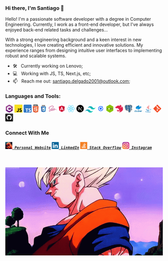 ### Hi there, I'm Santiago 👋


Hello! I'm a passionate software developer with a degree in Computer Engineering. Currently, I work as a front-end developer, but I've always enjoyed back-end related tasks and challenges...

With a strong engineering background and a keen interest in new technologies, I love creating efficient
and innovative solutions. My experience ranges from designing intuitive user interfaces to implementing
robust and scalable systems.

- 🛠 &nbsp; Currently working on Lenovo;
- 💻 &nbsp; Working with JS, TS, Next.js, etc;
- 📫 &nbsp; Reach me out: <a href="mailto:santiago.delgado2001@outlook.com?">santiago.delgado2001@outlook.com</a>;

### Languages and Tools:
<p >
  <code><img title="C#" alt="C#" height="25" src="assets/images/cSharp.svg"></code>
  <code><img title="Javascript" height="25" src="assets/images/javascript.svg"></code>
  <code><img title="Typescript" height="25" src="assets/images/typescript.png"></code>
  <code><img title="HTML5" height="25" src="assets/images/html5.svg"></code>
  <code><img title="CSS" height="25" src="assets/images/css.svg"></code>
  <code><img title="SASS" height="25" src="assets/images/sass.svg"></code>
  <code><img title="Angular" height="25" src="assets/images/angular.png"></code>
  <code><img title="React" height="25" src="assets/images/react-original.svg"></code>
  <code><img title="Next.js" height="25" src="assets/images/nextjs.png"></code>
  <code><img style="max-width: 2rem; height: auto" title="Tailwindcss" height="25" src="assets/images/tailwindcss_icon.png"></code>
  <code><img title="Ionic Framework" height="25" src="assets/images/ionicFramework.png"></code>
  <code><img title="Node.js" height="25" src="assets/images/nodeJs.png"></code>
  <code><img title="Nest.js" height="25" src="assets/images/nestJs.svg"></code>
  <code><img title="PostgreSQL" height="25" src="assets/images/postgresql.svg"></code>
  <code><img title="Docker" height="25" src="assets/images/docker.png"></code>
  <code><img title="Java" height="25" src="assets/images/java-original.svg"></code>
  <code><img title="Git" height="25" src="assets/images/git-original.svg"></code>
  <code><img title="GitHub" height="25" src="assets/images/github.svg"></code>
</p>

### Connect With Me
<h5>
  <code><a href="https://ogsantiago-dev.netlify.app/" title="Personal Website"><img width="22" src="assets/images/personal_website.png"> Personal Website</a></code>
  <code><a href="https://www.linkedin.com/in/5antiag0/" title="LinkedIn Profile"><img width="22" src="assets/images/linkedin.svg"> LinkedIn</a></code>
  <code><a href="https://stackoverflow.com/users/16440914/santiago-delgado" title="Stack Overflow Profile"><img width="22" src="assets/images/stackoverflow.svg"> Stack Overflow</a></code>
  <code><a href="https://www.instagram.com/ogsantiag0/" title="Instagram Profile"><img width="22" src="assets/images/instagram.svg"> Instagram</a></code>
</h5>

<br>

![](assets/gifs/hi_there_goku.gif)
